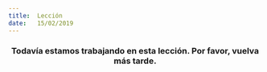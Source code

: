 ```yaml
---
title:  Lección
date:   15/02/2019
---
```


### <center>Todavía estamos trabajando en esta lección. Por favor, vuelva más tarde.</center>